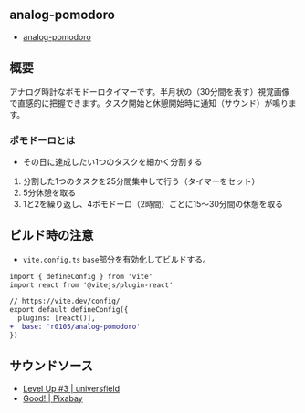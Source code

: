 ## analog-pomodoro
- [analog-pomodoro](https://k2webservice.xsrv.jp/r0105/analog-pomodoro/)

## 概要
アナログ時計なポモドーロタイマーです。半月状の（30分間を表す）視覚画像で直感的に把握できます。タスク開始と休憩開始時に通知（サウンド）が鳴ります。

### ポモドーロとは
- その日に達成したい1つのタスクを細かく分割する
1. 分割した1つのタスクを25分間集中して行う（タイマーをセット）
2. 5分休憩を取る
3. 1と2を繰り返し、4ポモドーロ（2時間）ごとに15〜30分間の休憩を取る

## ビルド時の注意
- `vite.config.ts`
`base`部分を有効化してビルドする。

```diff
import { defineConfig } from 'vite'
import react from '@vitejs/plugin-react'

// https://vite.dev/config/
export default defineConfig({
  plugins: [react()],
+  base: 'r0105/analog-pomodoro'
})
```

## サウンドソース
- [Level Up #3 | universfield](https://pixabay.com/ja/users/universfield-28281460/)
- [Good! | Pixabay](https://pixabay.com/ja/users/pixabay-1/)